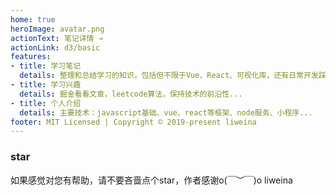 ```yaml
---
home: true
heroImage: avatar.png
actionText: 笔记详情 →
actionLink: d3/basic
features:
- title: 学习笔记
  details: 整理和总结学习的知识，包括但不限于Vue、React、可视化库，还有日常开发踩坑...
- title: 学习兴趣
  details: 掘金看看文章，leetcode算法，保持技术的前沿性...
- title: 个人介绍
  details: 主要技术：javascript基础、vue、react等框架、node服务、小程序...
footer: MIT Licensed | Copyright © 2019-present liweina
---
```


### star
如果感觉对您有帮助，请不要吝啬点个star，作者感谢o(￣︶￣)o  liweina
